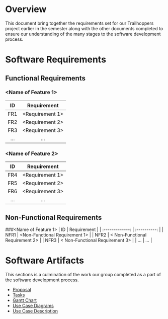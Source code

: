 # Overview

This document bring together the requirements set for our Trailhoppers project earlier in the semester along with the other documents completed to ensure our understanding of the many stages to the software development process.

# Software Requirements

<Describe the structure of this section>
  
## Functional Requirements
### <Name of Feature 1>
| ID | Requirement |
| :-------------: | :----------: |
| FR1 | <Requirement 1> |
| FR2 | <Requirement 2> |
| FR3 | <Requirement 3> |
| … | … |
### <Name of Feature 2>
| ID | Requirement |
| :-------------: | :----------: |
| FR4 | <Requirement 1> |
| FR5 | <Requirement 2> |
| FR6 | <Requirement 3> |
| … | … |
## Non-Functional Requirements
###<Name of Feature 1>
| ID | Requirement |
| :-------------: | :----------: |
| NFR1 | <Non-Functional Requirement 1> |
| NFR2 | < Non-Functional Requirement 2> |
| NFR3 | < Non-Functional Requirement 3> |
| … | … |

# Software Artifacts
  
This sections is a culmination of the work our group completed as a part of the software development process.
  
* [Proposal](https://github.com/ricketsk/GVSU-CIS350-TRAILHOPPERS/blob/master/docs/proposal-template.md)
* [Tasks](https://github.com/ricketsk/GVSU-CIS350-TRAILHOPPERS/blob/master/docs/Tasks.md)
* [Gantt Chart](https://github.com/ricketsk/GVSU-CIS350-TRAILHOPPERS/blob/master/docs/CIS%20350%20Gantt%20Chart%20-%20Sheet3.pdf)
* [Use Case Diagrams](https://github.com/ricketsk/GVSU-CIS350-TRAILHOPPERS/blob/master/artifacts/use_case_diagrams/CIS%20350%20Use-Case%20Diagrams.pdf)
* [Use Case Description](https://github.com/ricketsk/GVSU-CIS350-TRAILHOPPERS/blob/master/artifacts/use_case_diagrams/Use_Case_description.md)
